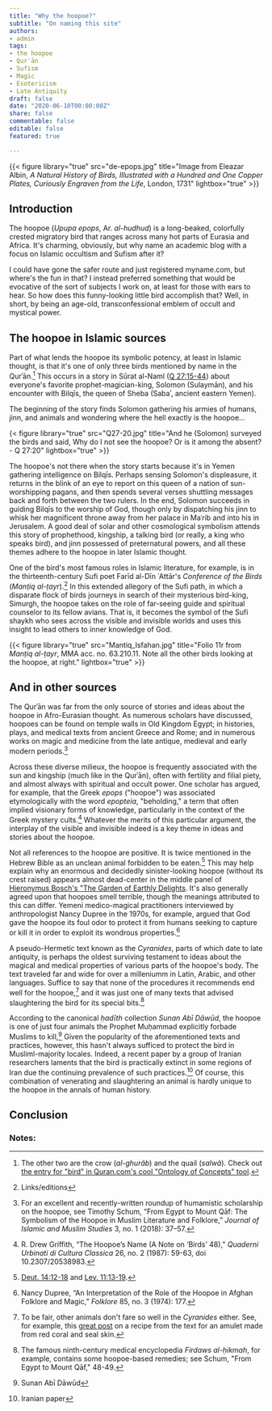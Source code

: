```yaml
---
title: "Why the hoopoe?"
subtitle: "On naming this site"
authors: 
- admin
tags:
- the hoopoe
- Qurʾān
- Sufism
- Magic
- Esotericism
- Late Antiquity
draft: false 
date: "2020-06-10T00:00:00Z"
share: false
commentable: false
editable: false
featured: true

---
```

{{< figure library="true" src="de-epops.jpg" title="Image from Eleazar Albin, *A Natural History of Birds, Illustrated with a Hundred and One Copper Plates, Curiously Engraven from the Life*, London, 1731" lightbox="true" >}}

## Introduction

The hoopoe (*Upupa epops*, Ar. *al-hudhud*) is a long-beaked, colorfully crested migratory bird that ranges across many hot parts of Eurasia and Africa. 
It's charming, obviously, but why name an academic blog with a focus on Islamic occultism and Sufism after it?

I could have gone the safer route and just registered myname.com, but where's the fun in that? I instead preferred something that would be evocative of the sort of subjects I work on, at least for those with ears to hear.
So how does this funny-looking little bird accomplish that? Well, in short, by being an age-old, transconfessional emblem of occult and mystical power.


## The hoopoe in Islamic sources

Part of what lends the hoopoe its symbolic potency, at least in Islamic thought, is that it's one of only three birds mentioned by name in the Qurʾān.[^1]
This occurs in a story in Sūrat al-Naml ([Q 27:15-44](https://quran.com/27/15-44)) about everyone's favorite prophet-magician-king, Solomon (Sulaymān), and his encounter with Bilqīs, the queen of Sheba (Sabaʾ, ancient eastern Yemen). 

The beginning of the story finds Solomon gathering his armies of humans, jinn, and animals and wondering where the hell exactly is the hoopoe...

{< figure library="true" src="Q27-20.jpg" title="And he (Solomon) surveyed the birds and said, Why do I not see the hoopoe? Or is it among the absent? - Q 27\:20" lightbox="true" >}}

The hoopoe's not there when the story starts because it's in Yemen gathering intelligence on Bilqīs. 
Perhaps sensing Solomon's displeasure, it returns in the blink of an eye to report on this queen of a nation of sun-worshipping pagans, and then spends several verses shuttling messages back and forth between the two rulers. 
In the end, Solomon succeeds in guiding Bilqīs to the worship of God, though only by dispatching his jinn to whisk her magnificent throne away from her palace in Maʿrib and into his in Jerusalem. 
A good deal of solar and other cosmological symbolism attends this story of prophethood, kingship, a talking bird (or really, a king who speaks bird), and jinn possessed of preternatural powers, and all these themes adhere to the hoopoe in later Islamic thought. 

One of the bird's most famous roles in Islamic literature, for example, is in the thirteenth-century Sufi poet Farīd al-Dīn ʿAttār's *Conference of the Birds* (*Manṭiq al-ṭayr*).[^2]
In this extended allegory of the Sufi path, in which a disparate flock of birds journeys in search of their mysterious bird-king, Simurgh, the hoopoe takes on the role of far-seeing guide and spiritual counselor to its fellow avians.
That is, it becomes the symbol of the Sufi shaykh who sees across the visible and invisible worlds and uses this insight to lead others to inner knowledge of God.

{{< figure library="true" src="Mantiq_Isfahan.jpg" title="Folio 11r from *Manṭiq al-ṭayr*, MMA acc. no. 63.210.11. Note all the other birds looking at the hoopoe, at right." lightbox="true" >}}

## And in other sources

The Qurʾān was far from the only source of stories and ideas about the hoopoe in Afro-Eurasian thought. 
As numerous scholars have discussed, hoopoes can be found on temple walls in Old Kingdom Egypt; in histories, plays, and medical texts from ancient Greece and Rome; and in numerous works on magic and medicine from the late antique, medieval and early modern periods.[^3] 

Across these diverse milieux, the hoopoe is frequently associated with the sun and kingship (much like in the Qurʾān), often with fertility and filial piety, and almost always with spiritual and occult power.
One scholar has argued, for example, that the Greek *epops* ("hoopoe") was associated etymologically with the word *epopteia*, "beholding," a term that often implied visionary forms of knowledge, particularly in the context of the Greek mystery cults.[^4] 
Whatever the merits of this particular argument, the interplay of the visible and invisible indeed is a key theme in ideas and stories about the hoopoe.

Not all references to the hoopoe are positive.
It is twice mentioned in the Hebrew Bible as an unclean animal forbidden to be eaten.[^5] 
This may help explain why an enormous and decidedly sinister-looking hoopoe (without its crest raised) appears almost dead-center in the middle panel of [Hieronymus Bosch's "The Garden of Earthly Delights](https://commons.wikimedia.org/wiki/File:The_Garden_of_Earthly_Delights_by_Bosch_High_Resolution.jpg.").
It's also generally agreed upon that hoopoes smell terrible, though the meanings attributed to this can differ. 
Yemeni medico-magical practitioners interviewed by anthropologist Nancy Dupree in the 1970s, for example, argued that God gave the hoopoe its foul odor to protect it from humans seeking to capture or kill it in order to exploit its wondrous properties.[^6]

A pseudo-Hermetic text known as the *Cyranides*, parts of which date to late antiquity, is perhaps the oldest surviving testament to ideas about the magical and medical properties of various parts of the hoopoe's body.
The text traveled far and wide for over a milleniumm in Latin, Arabic, and other languages. 
Suffice to say that none of the procedures it recommends end well for the hoopoe,[^7] and it was just one of many texts that advised slaughtering the bird for its special bits.[^8] 

According to the canonical *ḥadīth* collection *Sunan Abī Dāwūd*, the hoopoe is one of just four animals the Prophet Muḥammad explicitly forbade Muslims to kill,[^9] 
Given the popularity of the aforementioned texts and practices, however, this hasn't always sufficed to protect the bird in Musliml-majority locales. 
Indeed, a recent paper by a group of Iranian researchers laments that the bird is practically extinct in some regions of Iran due the continuing prevalence of such practices.[^10]
Of course, this combination of venerating and slaughtering an animal is hardly unique to the hoopoe in the annals of human history.


## Conclusion



### Notes:
[^1]: The other two are the crow (*al-ghurãb*) and the quail (*salwã*). Check out [the entry for "bird" in Quran.com's cool "Ontology of Concepts" tool](http://corpus.quran.com/concept.jsp?id=bird).
[^2]: Links/editions
[^3]: For an excellent and recently-written roundup of humamistic scholarship on the hoopoe, see Timothy Schum, “From Egypt to Mount Qāf: The Symbolism of the Hoopoe in Muslim Literature and Folklore,” *Journal of Islamic and Muslim Studies* 3, no. 1 (2018): 37–57.
[^4]: R. Drew Griffith, “The Hoopoe’s Name (A Note on ‘Birds’ 48),” *Quaderni Urbinati di Cultura Classica* 26, no. 2 (1987): 59-63, doi 10.2307/20538983.
[^5]: [Deut. 14:12-18](https://www.sefaria.org/Deuteronomy.14.12-18?lang=bi&aliyot=0) and [Lev. 11:13-19](https://www.sefaria.org/Leviticus.11.13-19?lang=bi&aliyot=0).
[^6]: Nancy Dupree, “An Interpretation of the Role of the Hoopoe in Afghan Folklore and Magic,” *Folklore* 85, no. 3 (1974): 177.
[^7]: To be fair, other animals don't fare so well in the *Cyranides* either. See, for example, this [great post](https://recipes.hypotheses.org/tag/cyranides) on a recipe from the text for an amulet made from red coral and seal skin.
[^8]: The famous ninth-century medical encyclopedia *Firdaws al-ḥikmah*, for example, contains some hoopoe-based remedies; see Schum, "From Egypt to Mount Qāf," 48-49.
[^9]: Sunan Abī Dāwūd
[^10]: Iranian paper
